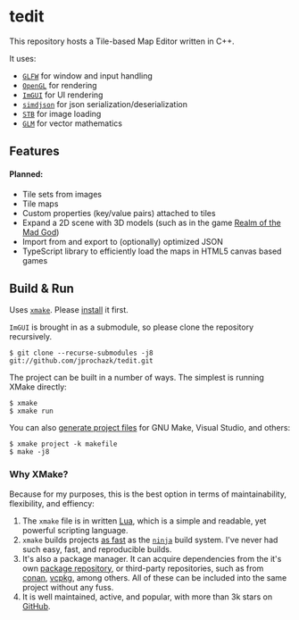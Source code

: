 # tedit

This repository hosts a Tile-based Map Editor written in C++. 

It uses:
* [`GLFW`](https://www.glfw.org/) for window and input handling
* [`OpenGL`](https://www.opengl.org/) for rendering
* [`ImGUI`](https://github.com/ocornut/imgui) for UI rendering
* [`simdjson`](https://github.com/simdjson/simdjson) for json serialization/deserialization
* [`STB`](https://github.com/nothings/stb) for image loading
* [`GLM`](https://glm.g-truc.net/0.9.9/index.html) for vector mathematics

## Features

#### Planned:
* Tile sets from images
* Tile maps
* Custom properties (key/value pairs) attached to tiles
* Expand a 2D scene with 3D models (such as in the game [Realm of the Mad God](https://www.realmofthemadgod.com/))
* Import from and export to (optionally) optimized JSON
* TypeScript library to efficiently load the maps in HTML5 canvas based games

## Build & Run

Uses [`xmake`](https://xmake.io/). Please [install](https://xmake.io/#/getting_started?id=installation) it first.

`ImGUI` is brought in as a submodule, so please clone the repository recursively.

```
$ git clone --recurse-submodules -j8 git://github.com/jprochazk/tedit.git
```

The project can be built in a number of ways. The simplest is running XMake directly:

```
$ xmake
$ xmake run
```

You can also [generate project files](https://xmake.io/#/plugin/builtin_plugins?id=generate-ide-project-files) for GNU Make, Visual Studio, and others:
```
$ xmake project -k makefile
$ make -j8
```

### Why XMake?

Because for my purposes, this is the best option in terms of maintainability, flexibility, and effiency:

1. The `xmake` file is in written [Lua](http://www.lua.org/), which is a simple and readable, yet powerful scripting language.
2. `xmake` builds projects [as fast](https://xmake.io/#/getting_started?id=build-as-fast-as-ninja) as the [`ninja`](https://ninja-build.org/) build system. I've never had such easy, fast, and reproducible builds.
3. It's also a package manager. It can acquire dependencies from the it's own [package repository](https://github.com/xmake-io/xmake-repo), or third-party repositories, such as from [conan](https://conan.io/center/), [vcpkg](https://github.com/microsoft/vcpkg/tree/master/ports), among others. All of these can be included into the same project without any fuss.
4. It is well maintained, active, and popular, with more than 3k stars on [GitHub](https://github.com/xmake-io/xmake).

